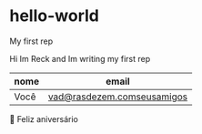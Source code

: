 # hello-world
My first rep

Hi Im Reck and Im writing my first rep

| nome    | email   |
|---------|---------|
| Você | vad@rasdezem.comseusamigos |

🥳 Feliz aniversário

